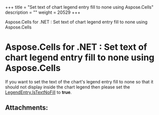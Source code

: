 +++
title = "Set text of chart legend entry fill to none using Aspose.Cells" 
description = "" 
weight = 20529 
+++

Aspose.Cells for .NET : Set text of chart legend entry fill to none using Aspose.Cells  

# Aspose.Cells for .NET : Set text of chart legend entry fill to none using Aspose.Cells


If you want to set the text of the chart's legend entry fill to none so that it should not display inside the chart legend then please set the [LegendEntry.IsTextNoFill](https://apireference.aspose.com/net/cells/aspose.cells.charts/legendentry/properties/istextnofill) to **true**.




## Attachments:


